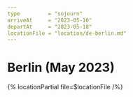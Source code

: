 ```yaml
---
type         = "sojourn"
arriveAt     = "2023-05-10"
departAt     = "2023-05-18"
locationFile = "location/de-berlin.md"
---
```


# Berlin (May 2023)

{% locationPartial file=$locationFile /%} 

